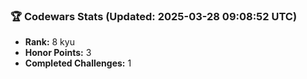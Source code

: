 ### 🏆 Codewars Stats (Updated: 2025-03-28 09:08:52 UTC)

- **Rank:** 8 kyu
- **Honor Points:** 3
- **Completed Challenges:** 1
